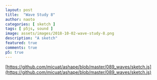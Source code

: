 ```yaml
---
layout: post
title:  "Wave Study 8"
author: naoto
categories: [ sketch ]
tags: [ p5js, sound ]
image: assets/images/2018-10-02-wave-study-8.png
description: "A sketch"
featured: true
comments: true
p5: true
---
```


[https://github.com/micuat/ashape/blob/master/089_waves/sketch.js](https://github.com/micuat/ashape/blob/master/089_waves/sketch.js)

<div id = "p5sketch">
  <!-- p5 instance will be created here -->
</div>

<script>

// https://gist.github.com/gre/1650294
EasingFunctions = {
  // no easing, no acceleration
  linear: function (t) { return t },
  // accelerating from zero velocity
  easeInQuad: function (t) { return t * t },
  // decelerating to zero velocity
  easeOutQuad: function (t) { return t * (2 - t) },
  // acceleration until halfway, then deceleration
  easeInOutQuad: function (t) { return t < .5 ? 2 * t * t : -1 + (4 - 2 * t) * t },
  // accelerating from zero velocity 
  easeInCubic: function (t) { return t * t * t },
  // decelerating to zero velocity 
  easeOutCubic: function (t) { return (--t) * t * t + 1 },
  // acceleration until halfway, then deceleration 
  easeInOutCubic: function (t) { return t < .5 ? 4 * t * t * t : (t - 1) * (2 * t - 2) * (2 * t - 2) + 1 },
  // accelerating from zero velocity 
  easeInQuart: function (t) { return t * t * t * t },
  // decelerating to zero velocity 
  easeOutQuart: function (t) { return 1 - (--t) * t * t * t },
  // acceleration until halfway, then deceleration
  easeInOutQuart: function (t) { return t < .5 ? 8 * t * t * t * t : 1 - 8 * (--t) * t * t * t },
  // accelerating from zero velocity
  easeInQuint: function (t) { return t * t * t * t * t },
  // decelerating to zero velocity
  easeOutQuint: function (t) { return 1 + (--t) * t * t * t * t },
  // acceleration until halfway, then deceleration 
  easeInOutQuint: function (t) { return t < .5 ? 16 * t * t * t * t * t : 1 + 16 * (--t) * t * t * t * t }
}

var s = function (p) {
  let startTime;
  let pg;
  
  p.setup = function () {
    name = p.folderName;

    p.createCanvas(400, 400);
    p.frameRate(30);

    startTime = p.millis();

    pg = p.createGraphics(400, 400, p.WEBGL);
  }

  function getTime() { return (p.millis() - startTime) * 0.001 };
  let lastSeq = -1;

  let transFuncs = [
    {
      f: function (pg, tween) {
        let y = p.map(EasingFunctions.easeInQuad(tween), 0, 1, 0, -pg.width / 3.0);
        pg.translate(0, y);
      },
      audio: {
        freq: 880
      }
    },
    {
      f: function (pg, tween) {
        let y = p.map(EasingFunctions.easeInQuad(tween), 0, 1, 0, pg.width / 3.0);
        pg.translate(0, y);
      },
      audio: {
        freq: 880*2
      }
    },
  ];
  let transFunc = transFuncs[0];
  let boxFuncs = [
    {
      f: function (pg, tween) {
        pg.stroke(255);
        pg.fill(255);
        let x = pg.width / 8.0;
        let r = x * 0.1;
        pg.ellipse(-x, 0, r, r);
        pg.ellipse( x, 0, r, r);
        pg.line(-x, 0, x, 0);
      },
      audio: {
        feedback: 0.001
      }
    },
    {
      f: function (pg, tween) {
        pg.stroke(255);
        pg.fill(255);
        let x = pg.width / 8.0;
        let r = x * 0.1;
        pg.ellipse(-x, 0, r, r);
        pg.ellipse( x, 0, r, r);
        pg.line(-x, 0, x, 0);
      },
      audio: {
        feedback: 0.2
      }
    },
  ];
  let boxFunc = boxFuncs[0];
  function drawPg(pg, t) {
    let tmod = t / 1.0;
    let seq = Math.floor(tmod * 2.0);
    tmod = tmod % 1.0;
    if(seq != lastSeq) {
      if (seq % 2 == 0) {
        transFunc = transFuncs[Math.floor(p.random(transFuncs.length))];
        boxFunc = boxFuncs[Math.floor(p.random(boxFuncs.length))];
      }
      if (seq % 2 == 1) {
        playPulse(transFunc.audio.freq);
      }
    }

    pg.push();
    pg.background(0);

    pg.line(-pg.width / 2, -pg.height / 3, pg.width / 2, -pg.height / 3);
    pg.line(-pg.width / 2, pg.height / 3, pg.width / 2, pg.height / 3);

    let tween = tmod;
    if(tween > 0.5) tween = 1 - tween;
    tween *= 2;
    transFunc.f(pg, tween);
    boxFunc.f(pg, tween);

    pg.pop();

    lastSeq = seq;
  }

  p.draw = function () {
    t = getTime();

    drawPg(pg, t);
    p.image(pg, 0, 0);
  }
};

const AudioContext = window.AudioContext || window.webkitAudioContext;
const audioCtx = new AudioContext();

function playPulse(freq) {
  const tl = 0.2;
  let amp = audioCtx.createGain();
  amp.gain.setValueAtTime(0.1, audioCtx.currentTime);
  amp.connect(audioCtx.destination);

  let env = audioCtx.createGain();
  env.gain.setValueAtTime(0.00, audioCtx.currentTime);
  env.gain.linearRampToValueAtTime(0.02, audioCtx.currentTime + 0.01);
  env.gain.setValueAtTime(0.02, audioCtx.currentTime + tl - 0.01);
  env.gain.linearRampToValueAtTime(0.00, audioCtx.currentTime + tl);
  env.connect(amp);

  osc = audioCtx.createOscillator();
  osc.type = 'sine';
  osc.frequency.setValueAtTime(freq, audioCtx.currentTime);
  osc.connect(env);
  osc.start();
  osc.stop(audioCtx.currentTime + tl);
}

var p089 = new p5(s, document.getElementById('p5sketch'));
</script>